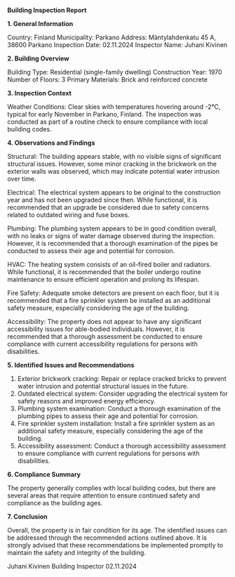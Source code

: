  **Building Inspection Report**

**1. General Information**

Country: Finland
Municipality: Parkano
Address: Mäntylahdenkatu 45 A, 38600 Parkano
Inspection Date: 02.11.2024
Inspector Name: Juhani Kivinen

**2. Building Overview**

Building Type: Residential (single-family dwelling)
Construction Year: 1970
Number of Floors: 3
Primary Materials: Brick and reinforced concrete

**3. Inspection Context**

Weather Conditions: Clear skies with temperatures hovering around -2°C, typical for early November in Parkano, Finland. The inspection was conducted as part of a routine check to ensure compliance with local building codes.

**4. Observations and Findings**

Structural: The building appears stable, with no visible signs of significant structural issues. However, some minor cracking in the brickwork on the exterior walls was observed, which may indicate potential water intrusion over time.

Electrical: The electrical system appears to be original to the construction year and has not been upgraded since then. While functional, it is recommended that an upgrade be considered due to safety concerns related to outdated wiring and fuse boxes.

Plumbing: The plumbing system appears to be in good condition overall, with no leaks or signs of water damage observed during the inspection. However, it is recommended that a thorough examination of the pipes be conducted to assess their age and potential for corrosion.

HVAC: The heating system consists of an oil-fired boiler and radiators. While functional, it is recommended that the boiler undergo routine maintenance to ensure efficient operation and prolong its lifespan.

Fire Safety: Adequate smoke detectors are present on each floor, but it is recommended that a fire sprinkler system be installed as an additional safety measure, especially considering the age of the building.

Accessibility: The property does not appear to have any significant accessibility issues for able-bodied individuals. However, it is recommended that a thorough assessment be conducted to ensure compliance with current accessibility regulations for persons with disabilities.

**5. Identified Issues and Recommendations**

1. Exterior brickwork cracking: Repair or replace cracked bricks to prevent water intrusion and potential structural issues in the future.
2. Outdated electrical system: Consider upgrading the electrical system for safety reasons and improved energy efficiency.
3. Plumbing system examination: Conduct a thorough examination of the plumbing pipes to assess their age and potential for corrosion.
4. Fire sprinkler system installation: Install a fire sprinkler system as an additional safety measure, especially considering the age of the building.
5. Accessibility assessment: Conduct a thorough accessibility assessment to ensure compliance with current regulations for persons with disabilities.

**6. Compliance Summary**

The property generally complies with local building codes, but there are several areas that require attention to ensure continued safety and compliance as the building ages.

**7. Conclusion**

Overall, the property is in fair condition for its age. The identified issues can be addressed through the recommended actions outlined above. It is strongly advised that these recommendations be implemented promptly to maintain the safety and integrity of the building.

Juhani Kivinen
Building Inspector
02.11.2024